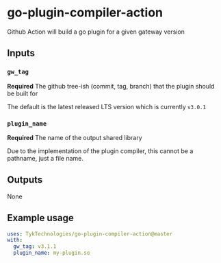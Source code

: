 # go-plugin-compiler-action

Github Action will build a go plugin for a given gateway version

## Inputs
### `gw_tag`
**Required** The github tree-ish (commit, tag, branch) that the plugin should be built for

The default is the latest released LTS version which is currently `v3.0.1`

### `plugin_name`
**Required** The name of the output shared library

Due to the implementation of the plugin compiler, this cannot be a pathname, just a file name.

## Outputs
None

## Example usage

``` yaml
uses: TykTechnologies/go-plugin-compiler-action@master
with:
  gw_tag: v3.1.1
  plugin_name: my-plugin.so
```
